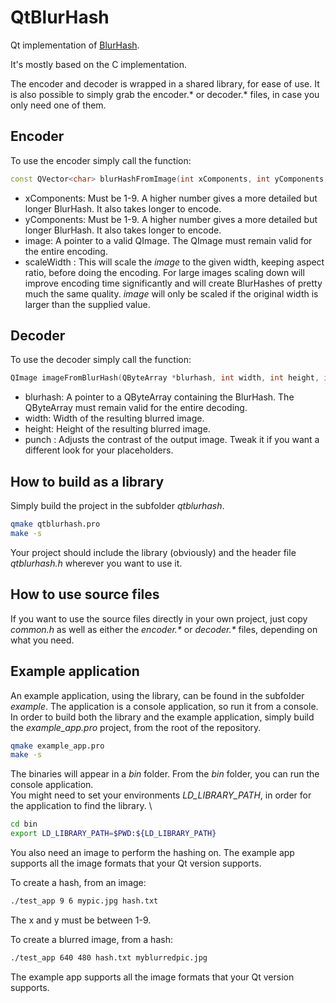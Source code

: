 # QtBlurHash
Qt implementation of [BlurHash](https://github.com/woltapp/blurhash).

It's mostly based on the C implementation.

The encoder and decoder is wrapped in a shared library, for ease of use.
It is also possible to simply grab the encoder.* or decoder.* files, in case you only need one of them.

## Encoder
To use the encoder simply call the function:
```c++
const QVector<char> blurHashFromImage(int xComponents, int yComponents, const QImage *image, int scaleWidth);
```
* xComponents: Must be 1-9. A higher number gives a more detailed but longer BlurHash. It also takes longer to encode.
* yComponents: Must be 1-9. A higher number gives a more detailed but longer BlurHash. It also takes longer to encode.
* image: A pointer to a valid QImage. The QImage must remain valid for the entire encoding.
* scaleWidth <optional>: This will scale the _image_ to the given width, keeping aspect ratio, before doing the encoding. For large images scaling down will improve encoding time significantly and will create BlurHashes of pretty much the same quality. _image_ will only be scaled if the original width is larger than the supplied value. 

## Decoder
To use the decoder simply call the function:
```c++
QImage imageFromBlurHash(QByteArray *blurhash, int width, int height, int punch);
```
* blurhash: A pointer to a QByteArray containing the BlurHash. The QByteArray must remain valid for the entire decoding.
* width: Width of the resulting blurred image.
* height: Height of the resulting blurred image.
* punch <optinal>: Adjusts the contrast of the output image. Tweak it if you want a different look for your placeholders.

## How to build as a library
Simply build the project in the subfolder _qtblurhash_.
```bash
qmake qtblurhash.pro
make -s
```
Your project should include the library (obviously) and the header file _qtblurhash.h_ wherever you want to use it.

## How to use source files
If you want to use the source files directly in your own project, just copy _common.h_ as well as either the _encoder.*_ or _decoder.*_ files, depending on what you need.

## Example application
An example application, using the library, can be found in the subfolder _example_. The application is a console application, so run it from a console. \
In order to build both the library and the example application, simply build the _example\_app.pro_ project, from the root of the repository.
```bash
qmake example_app.pro
make -s
```
The binaries will appear in a _bin_ folder. From the _bin_ folder, you can run the console application. \
You might need to set your environments _LD_LIBRARY_PATH_, in order for the application to find the library. \
```bash
cd bin
export LD_LIBRARY_PATH=$PWD:${LD_LIBRARY_PATH}
```
You also need an image to perform the hashing on. The example app supports all the image formats that your Qt version supports.

To create a hash, from an image:
```bash
./test_app 9 6 mypic.jpg hash.txt
```
The x and y must be between 1-9.

To create a blurred image, from a hash:
```bash
./test_app 640 480 hash.txt myblurredpic.jpg
```
The example app supports all the image formats that your Qt version supports.

